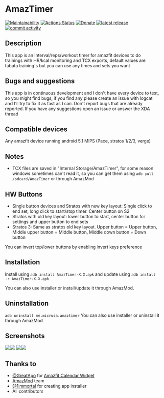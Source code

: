# AmazTimer
[![Maintainability](https://api.codeclimate.com/v1/badges/9389ce1c8136678546c2/maintainability)](https://codeclimate.com/github/micrusa/AmazTimer/maintainability) [![Actions Status](https://github.com/micrusa/amaztimer/workflows/CI/badge.svg)](https://github.com/micrusa/amaztimer/actions) [![Donate](https://img.shields.io/badge/Donate-PayPal-green.svg)](https://www.paypal.me/migueelcs) [![latest release](https://img.shields.io/github/release/micrusa/AmazTimer.svg?label=latest%20release&style=flat)](https://github.com/micrusa/AmazTimer/releases/latest) [![commit activity](https://img.shields.io/github/commit-activity/m/micrusa/AmazTimer)](https://github.com/micrusa/AmazTimer/commits/master)

## Description
This app is an interval/reps/workout timer for amazfit devices to do trainings with HR/kcal monitoring and TCX exports, default values are tabata training's but you can use any times and sets you want

## Bugs and suggestions
This app is in continuous development and I don't have every device to test, so you might find bugs, if you find any please create an issue with logcat and I'll try to fix it as fast as I can. Don't report bugs that are already reported.
If you have any suggestions open an issue or answer the XDA thread

## Compatible devices
Any amazfit device running android 5.1 MIPS (Pace, stratos 1/2/3, verge)

## Notes
- TCX files are saved in "Internal Storage/AmazTimer", for some reason windows sometimes can't read it, so you can get them using `adb pull /sdcard/AmazTimer` or through AmazMod

## HW Buttons
- Single button devices and Stratos with new key layout: Single click to end set, long click to start/stop timer. Center button on S2
- Stratos with old key layout: lower button to start, center button for settings and upper button to end sets
- Stratos 3: Same as stratos old key layout. Upper button = Upper button, Middle upper button = Middle button, Middle down button = Down button

You can invert top/lower buttons by enabling invert keys preference

## Installation
Install using `adb install AmazTimer-X.X.apk` and update using `adb install -r AmazTimer-X.X.apk`

You can also use installer or install/update it through AmazMod.

## Uninstallation
`adb uninstall me.micrusa.amaztimer`
You can also use installer or uninstall it through AmazMod

## Screenshots
<img src="https://github.com/micrusa/AmazTimer/raw/master/mainscreen.png" /><img src="https://github.com/micrusa/AmazTimer/raw/master/settings.png" />
<img src="https://github.com/micrusa/AmazTimer/raw/master/workingout.png" /><img src="https://github.com/micrusa/AmazTimer/raw/master/workoutviewer.png" />

## Thanks to
- [@GreatApo](https://github.com/GreatApo) for [Amazfit Calendar Widget](https://github.com/GreatApo/AmazfitPaceCalendarWidget)
- [AmazMod](https://github.com/AmazMod/AmazMod) team
- [@1immortal](https://github.com/1immortal) for creating app installer
- All contributors
